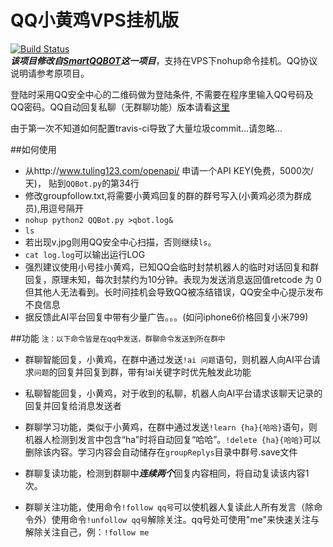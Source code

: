 QQ小黄鸡VPS挂机版
=========  
[![Build Status](https://travis-ci.org/zeruniverse/QQRobot.svg?branch=master)](https://travis-ci.org/zeruniverse/QQRobot)  
***该项目修改自[SmartQQBOT](https://github.com/Yinzo/SmartQQBot)这一项目***，支持在VPS下nohup命令挂机。QQ协议说明请参考原项目。

登陆时采用QQ安全中心的二维码做为登陆条件, 不需要在程序里输入QQ号码及QQ密码。QQ自动回复私聊（无群聊功能）版本请看[这里](https://github.com/zeruniverse/QQParking)  
  
由于第一次不知道如何配置travis-ci导致了大量垃圾commit...请忽略...  

##如何使用
+ 从http://www.tuling123.com/openapi/ 申请一个API KEY(免费，5000次/天)， 贴到```QQBot.py```的第34行
+ 修改groupfollow.txt,将需要小黄鸡回复的群的群号写入(小黄鸡必须为群成员),用逗号隔开
+ ```nohup python2 QQBot.py >qbot.log&```
+ ```ls```
+ 若出现v.jpg则用QQ安全中心扫描，否则继续```ls```。
+ ```cat log.log```可以输出运行LOG
+ 强烈建议使用小号挂小黄鸡，已知QQ会临时封禁机器人的临时对话回复和群回复，原理未知，每次封禁约为10分钟。表现为发送消息返回值retcode 为 0 但其他人无法看到。长时间挂机会导致QQ被冻结错误，QQ安全中心提示发布不良信息
+ 据反馈此AI平台回复中带有少量广告。。。(如问iphone6价格回复小米799)


##功能
<small>注：以下命令皆是在qq中发送，群聊命令发送到所在群中</small>

+ 群聊智能回复，小黄鸡，在群中通过发送```!ai 问题```语句，则机器人向AI平台请求```问题```的回复并回复到群，带有!ai关键字时优先触发此功能

+ 私聊智能回复，小黄鸡，对于收到的私聊，机器人向AI平台请求该聊天记录的回复并回复给消息发送者

+ 群聊学习功能，类似于小黄鸡，在群中通过发送```!learn {ha}{哈哈}```语句，则机器人检测到发言中包含“ha”时将自动回复“哈哈”。```!delete {ha}{哈哈}```可以删除该内容。学习内容会自动储存在```groupReplys```目录中群号.save文件

+ 群聊复读功能，检测到群聊中***连续两个***回复内容相同，将自动复读该内容1次。

+ 群聊关注功能，使用命令```!follow qq号```可以使机器人复读此人所有发言（除命令外）使用命令```!unfollow qq号```解除关注。qq号处可使用"me"来快速关注与解除关注自己，例：```!follow me```
